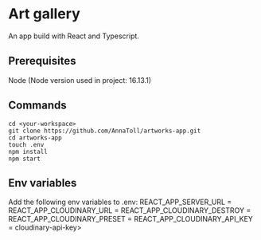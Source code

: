 # Art gallery

An app build with React and Typescript.

## Prerequisites
Node
(Node version used in project: 16.13.1)

## Commands
```
cd <your-workspace> 
git clone https://github.com/AnnaToll/artworks-app.git
cd artworks-app
touch .env
npm install
npm start
```

## Env variables
Add the following env variables to .env:
REACT_APP_SERVER_URL = <server-url>
REACT_APP_CLOUDINARY_URL = <cloudinary-upload-url>
REACT_APP_CLOUDINARY_DESTROY = <cloudinary-destroy-url>
REACT_APP_CLOUDINARY_PRESET = <cloudinary-preset>
REACT_APP_CLOUDINARY_API_KEY = cloudinary-api-key>
